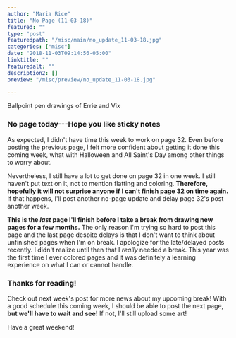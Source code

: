 ```yaml
---
author: "Maria Rice"
title: "No Page (11-03-18)"
featured: ""
type: "post"
featuredpath: "/misc/main/no_update_11-03-18.jpg"
categories: ["misc"]
date: "2018-11-03T09:14:56-05:00"
linktitle: ""
featuredalt: ""
description2: []
preview: "/misc/preview/no_update_11-03-18.jpg"

---
```


Ballpoint pen drawings of Errie and Vix

### No page today---Hope you like sticky notes

As expected, I didn't have time this week to work on page 32. Even before
posting the previous page, I felt more confident about getting it done this
coming week, what with Halloween and All Saint's Day among other things to
worry about.

Nevertheless, I still have a lot to get done on page 32 in one week. I still
haven't put text on it, not to mention flatting and coloring. **Therefore,
hopefully it will not surprise anyone if I can't finish page 32 on time again.**
If that happens, I'll post another no-page update and delay page 32's post
another week.

**This is the _last_ page I'll finish before I take a break from drawing new pages
for a few months.** The only reason I'm trying so hard to post this page and the last
page despite delays is that I don't want to think about unfinished pages when I'm
on break. I apologize for the late/delayed posts recently. I didn't realize until
then that I _really_ needed a break. This year was the first time I ever colored
pages and it was definitely a learning experience on what I can or cannot handle.

### Thanks for reading!

Check out next week's post for more news about my upcoming break! With a good
schedule this coming week, I should be able to post the next page, **but
we'll have to wait and see!** If not, I'll still upload some art!

Have a great weekend!
